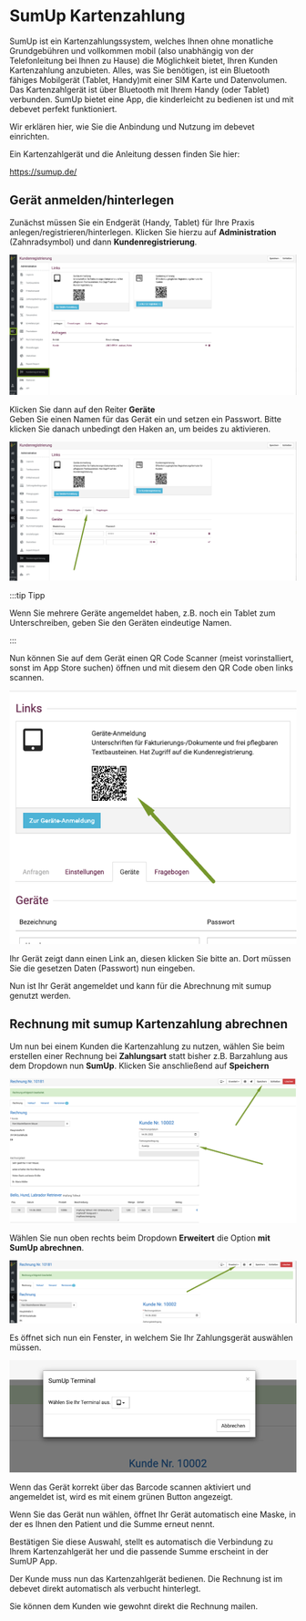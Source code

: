 # SumUp Kartenzahlung

SumUp ist ein Kartenzahlungssystem, welches Ihnen ohne monatliche Grundgebühren und vollkommen mobil (also unabhängig von der Telefonleitung bei Ihnen zu Hause) 
die Möglichkeit bietet, Ihren Kunden Kartenzahlung anzubieten. Alles, was Sie benötigen, ist ein Bluetooth fähiges Mobilgerät (Tablet, Handy)mit einer SIM Karte und Datenvolumen.  
Das Kartenzahlgerät ist über Bluetooth mit Ihrem Handy (oder Tablet) verbunden. SumUp bietet eine App, die kinderleicht zu bedienen ist und mit debevet perfekt funktioniert.

Wir erklären hier, wie Sie die Anbindung und Nutzung im debevet einrichten.

Ein Kartenzahlgerät und die Anleitung dessen finden Sie hier:  

https://sumup.de/  

## Gerät anmelden/hinterlegen  

Zunächst müssen Sie ein Endgerät (Handy, Tablet) für Ihre Praxis anlegen/registrieren/hinterlegen. Klicken Sie hierzu auf 
**Administration** (Zahnradsymbol) und dann **Kundenregistrierung**.   

![](../../static/img/erweiterungen/geraete_registrierung1.png)   

Klicken Sie dann auf den Reiter **Geräte**   
Geben Sie einen Namen für das Gerät ein und setzen ein Passwort. Bitte klicken Sie danach unbedingt den Haken an, um beides zu aktivieren.  

![](../../static/img/erweiterungen/geraete_registrierung2.png)

:::tip   Tipp

Wenn Sie mehrere Geräte angemeldet haben, z.B. noch ein Tablet zum Unterschreiben, geben Sie den Geräten eindeutige Namen.  

:::

Nun können Sie auf dem Gerät einen QR Code Scanner (meist vorinstalliert, sonst im App Store suchen) öffnen und mit diesem den QR Code oben links scannen.  

![](../../static/img/erweiterungen/geraete_registrierung3.png)  

Ihr Gerät zeigt dann einen Link an, diesen klicken Sie bitte an. Dort müssen Sie die gesetzen Daten (Passwort) nun eingeben.  

Nun ist Ihr Gerät angemeldet und kann für die Abrechnung mit sumup genutzt werden.    

## Rechnung mit sumup Kartenzahlung abrechnen   

Um nun bei einem Kunden die Kartenzahlung zu nutzen, wählen Sie beim erstellen einer Rechnung bei **Zahlungsart** statt bisher z.B. Barzahlung aus dem Dropdown 
nun **SumUp**. Klicken Sie anschließend auf **Speichern**  

![](../../static/img/erweiterungen/sumup_zahlung1.png)  

Wählen Sie nun oben rechts beim Dropdown **Erweitert** die Option **mit SumUp abrechnen**. 

![](../../static/img/erweiterungen/sumup_zahlung2.png)  

Es öffnet sich nun ein Fenster, in welchem Sie Ihr Zahlungsgerät auswählen müssen.  

![](../../static/img/erweiterungen/sumup_zahlung3.png)  

Wenn das Gerät korrekt über das Barcode scannen aktiviert und angemeldet ist, wird es mit einem grünen Button angezeigt.

Wenn Sie das Gerät nun wählen, öffnet Ihr Gerät automatisch eine Maske, in der es Ihnen den Patient und die Summe erneut nennt.  

Bestätigen Sie diese Auswahl, stellt es automatisch die Verbindung zu Ihrem Kartenzahlgerät her und die passende Summe erscheint in der SumUP App.

Der Kunde muss nun das Kartenzahlgerät bedienen. Die Rechnung ist im debevet direkt automatisch als verbucht hinterlegt. 

Sie können dem Kunden wie gewohnt direkt die Rechnung mailen.
